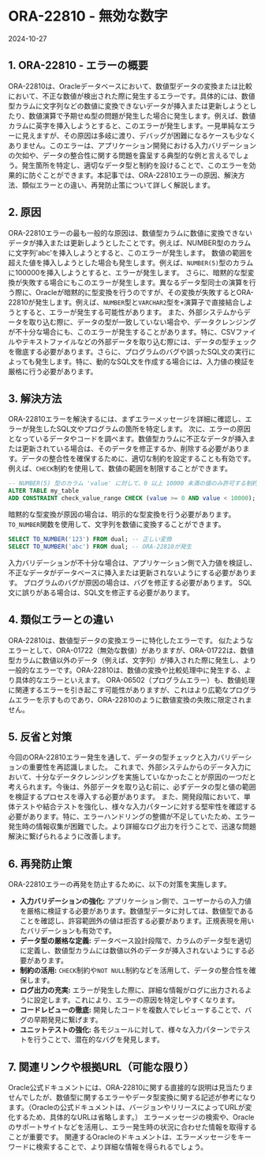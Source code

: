 # ORA-22810 - 無効な数字

2024-10-27

## 1. ORA-22810 - エラーの概要

ORA-22810は、Oracleデータベースにおいて、数値型データの変換または比較において、不正な数値が検出された際に発生するエラーです。具体的には、数値型カラムに文字列などの数値に変換できないデータが挿入または更新しようとしたり、数値演算で予期せぬ型の問題が発生した場合に発生します。例えば、数値カラムに英字を挿入しようとすると、このエラーが発生します。一見単純なエラーに見えますが、その原因は多岐に渡り、デバッグが困難になるケースも少なくありません。このエラーは、アプリケーション開発における入力バリデーションの欠如や、データの整合性に関する問題を露呈する典型的な例と言えるでしょう。発生箇所を特定し、適切なデータ型と制約を設けることで、このエラーを効果的に防ぐことができます。本記事では、ORA-22810エラーの原因、解決方法、類似エラーとの違い、再発防止策について詳しく解説します。


## 2. 原因

ORA-22810エラーの最も一般的な原因は、数値型カラムに数値に変換できないデータが挿入または更新しようとしたことです。例えば、NUMBER型のカラムに文字列'abc'を挿入しようとすると、このエラーが発生します。  数値の範囲を超えた値を挿入しようとした場合も発生します。例えば、`NUMBER(5)`型のカラムに100000を挿入しようとすると、エラーが発生します。  さらに、暗黙的な型変換が失敗する場合にもこのエラーが発生します。異なるデータ型同士の演算を行う際に、Oracleが暗黙的に型変換を行うのですが、その変換が失敗するとORA-22810が発生します。例えば、`NUMBER`型と`VARCHAR2`型を`+`演算子で直接結合しようとすると、エラーが発生する可能性があります。  また、外部システムからデータを取り込む際に、データの型が一致していない場合や、データクレンジングが不十分な場合にも、このエラーが発生することがあります。特に、CSVファイルやテキストファイルなどの外部データを取り込む際には、データの型チェックを徹底する必要があります。さらに、プログラムのバグや誤ったSQL文の実行によっても発生します。特に、動的なSQL文を作成する場合には、入力値の検証を厳格に行う必要があります。


## 3. 解決方法

ORA-22810エラーを解決するには、まずエラーメッセージを詳細に確認し、エラーが発生したSQL文やプログラムの箇所を特定します。  次に、エラーの原因となっているデータやコードを調べます。数値型カラムに不正なデータが挿入または更新されている場合は、そのデータを修正するか、削除する必要があります。データの整合性を確保するために、適切な制約を設定することも有効です。例えば、`CHECK`制約を使用して、数値の範囲を制限することができます。

```sql
-- NUMBER(5) 型のカラム 'value' に対して、0 以上 10000 未満の値のみ許可する制約
ALTER TABLE my_table
ADD CONSTRAINT check_value_range CHECK (value >= 0 AND value < 10000);
```

暗黙的な型変換が原因の場合は、明示的な型変換を行う必要があります。`TO_NUMBER`関数を使用して、文字列を数値に変換することができます。  

```sql
SELECT TO_NUMBER('123') FROM dual; -- 正しい変換
SELECT TO_NUMBER('abc') FROM dual; -- ORA-22810が発生
```

入力バリデーションが不十分な場合は、アプリケーション側で入力値を検証し、不正なデータがデータベースに挿入または更新されないようにする必要があります。  プログラムのバグが原因の場合は、バグを修正する必要があります。  SQL文に誤りがある場合は、SQL文を修正する必要があります。


## 4. 類似エラーとの違い

ORA-22810は、数値型データの変換エラーに特化したエラーです。  似たようなエラーとして、ORA-01722（無効な数値）がありますが、ORA-01722は、数値型カラムに数値以外のデータ（例えば、文字列）が挿入された際に発生し、より一般的なエラーです。ORA-22810は、数値の変換や比較処理中に発生する、より具体的なエラーといえます。  ORA-06502（プログラムエラー）も、数値処理に関連するエラーを引き起こす可能性がありますが、これはより広範なプログラムエラーを示すものであり、ORA-22810のように数値変換の失敗に限定されません。


## 5. 反省と対策

今回のORA-22810エラー発生を通して、データの型チェックと入力バリデーションの重要性を再認識しました。  これまで、外部システムからのデータ入力において、十分なデータクレンジングを実施していなかったことが原因の一つだと考えられます。今後は、外部データを取り込む前に、必ずデータの型と値の範囲を検証するプロセスを導入する必要があります。  また、開発段階において、単体テストや結合テストを強化し、様々な入力パターンに対する堅牢性を確認する必要があります。特に、エラーハンドリングの整備が不足していたため、エラー発生時の情報収集が困難でした。より詳細なログ出力を行うことで、迅速な問題解決に繋げられるように改善します。


## 6. 再発防止策

ORA-22810エラーの再発を防止するために、以下の対策を実施します。

* **入力バリデーションの強化:** アプリケーション側で、ユーザーからの入力値を厳格に検証する必要があります。数値型データに対しては、数値型であることを確認し、許容範囲外の値は拒否する必要があります。正規表現を用いたバリデーションも有効です。
* **データ型の厳格な定義:** データベース設計段階で、カラムのデータ型を適切に定義し、数値型カラムには数値以外のデータが挿入されないようにする必要があります。
* **制約の活用:** `CHECK`制約や`NOT NULL`制約などを活用して、データの整合性を確保します。
* **ログ出力の充実:** エラーが発生した際に、詳細な情報がログに出力されるように設定します。これにより、エラーの原因を特定しやすくなります。
* **コードレビューの徹底:** 開発したコードを複数人でレビューすることで、バグの早期発見に繋げます。
* **ユニットテストの強化:** 各モジュールに対して、様々な入力パターンでテストを行うことで、潜在的なバグを発見します。


## 7. 関連リンクや根拠URL（可能な限り）

Oracle公式ドキュメントには、ORA-22810に関する直接的な説明は見当たりませんでしたが、数値型に関するエラーやデータ型変換に関する記述が参考になります。（Oracleの公式ドキュメントは、バージョンやリリースによってURLが変化するため、具体的なURLは省略します。）  エラーメッセージの検索や、Oracleのサポートサイトなどを活用し、エラー発生時の状況に合わせた情報を取得することが重要です。  関連するOracleのドキュメントは、エラーメッセージをキーワードに検索することで、より詳細な情報を得られるでしょう。